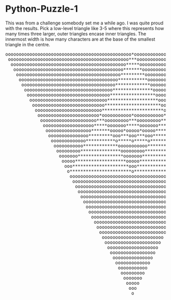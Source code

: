 # Python-Puzzle-1
This was from a challenge somebody set me a while ago. I was quite proud with the results.
Pick a low-level triangle like 3-5 where this represents how many times three larger, outer triangles encase inner triangles. The innermost width is how many characters are at the base of the smallest triangle in the centre.

<pre>
ooooooooooooooooooooooooooooooooooooooooooooooo*ooooooooooooooooooooooooooooooooooooooooooooooo
 ooooooooooooooooooooooooooooooooooooooooooooo***ooooooooooooooooooooooooooooooooooooooooooooo 
  ooooooooooooooooooooooooooooooooooooooooooo*****ooooooooooooooooooooooooooooooooooooooooooo  
   ooooooooooooooooooooooooooooooooooooooooo*******ooooooooooooooooooooooooooooooooooooooooo   
    ooooooooooooooooooooooooooooooooooooooo*********ooooooooooooooooooooooooooooooooooooooo    
     ooooooooooooooooooooooooooooooooooooo***********ooooooooooooooooooooooooooooooooooooo     
      ooooooooooooooooooooooooooooooooooo*************ooooooooooooooooooooooooooooooooooo      
       ooooooooooooooooooooooooooooooooo***************ooooooooooooooooooooooooooooooooo       
        ooooooooooooooooooooooooooooooo*****************ooooooooooooooooooooooooooooooo        
         ooooooooooooooooooooooooooooo*******************ooooooooooooooooooooooooooooo         
          ooooooooooooooooooooooooooo*********************ooooooooooooooooooooooooooo          
           ooooooooooooooooooooooooo***********************ooooooooooooooooooooooooo           
            ooooooooooooooooooooooo*ooooooooooo*ooooooooooo*ooooooooooooooooooooooo            
             ooooooooooooooooooooo***ooooooooo***ooooooooo***ooooooooooooooooooooo             
              ooooooooooooooooooo*****ooooooo*****ooooooo*****ooooooooooooooooooo              
               ooooooooooooooooo*******ooooo*ooooo*ooooo*******ooooooooooooooooo               
                ooooooooooooooo*********ooo***ooo***ooo*********ooooooooooooooo                
                 ooooooooooooo***********o*****o*****o***********ooooooooooooo                 
                  ooooooooooo*************ooooooooooo*************ooooooooooo                  
                   ooooooooo***************ooooooooo***************ooooooooo                   
                    ooooooo*****************ooooooo*****************ooooooo                    
                     ooooo*******************ooooo*******************ooooo                     
                      ooo*********************ooo*********************ooo                      
                       o***********************o***********************o                       
                        ooooooooooooooooooooooooooooooooooooooooooooooo                        
                         ooooooooooooooooooooooooooooooooooooooooooooo                         
                          ooooooooooooooooooooooooooooooooooooooooooo                          
                           ooooooooooooooooooooooooooooooooooooooooo                           
                            ooooooooooooooooooooooooooooooooooooooo                            
                             ooooooooooooooooooooooooooooooooooooo                             
                              ooooooooooooooooooooooooooooooooooo                              
                               ooooooooooooooooooooooooooooooooo                               
                                ooooooooooooooooooooooooooooooo                                
                                 ooooooooooooooooooooooooooooo                                 
                                  ooooooooooooooooooooooooooo                                  
                                   ooooooooooooooooooooooooo                                   
                                    ooooooooooooooooooooooo                                    
                                     ooooooooooooooooooooo                                     
                                      ooooooooooooooooooo                                      
                                       ooooooooooooooooo                                       
                                        ooooooooooooooo                                        
                                         ooooooooooooo                                         
                                          ooooooooooo                                          
                                           ooooooooo                                           
                                            ooooooo                                            
                                             ooooo                                             
                                              ooo                                              
                                               o                                               
                             
</pre>
